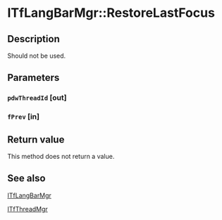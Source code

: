# ITfLangBarMgr::RestoreLastFocus

## Description

Should not be used.

## Parameters

### `pdwThreadId` [out]

### `fPrev` [in]

## Return value

This method does not return a value.

## See also

[ITfLangBarMgr](https://learn.microsoft.com/windows/desktop/api/ctfutb/nn-ctfutb-itflangbarmgr)

[ITfThreadMgr](https://learn.microsoft.com/windows/desktop/api/msctf/nn-msctf-itfthreadmgr)